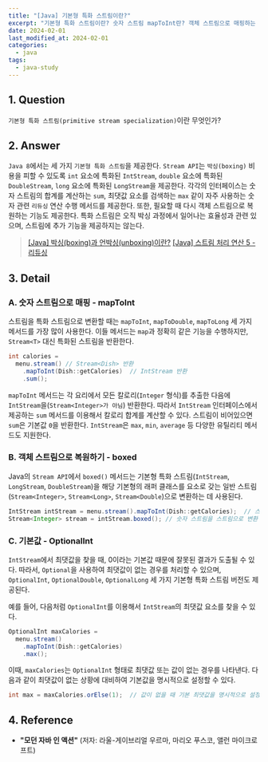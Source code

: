 ```yaml
---
title: "[Java] 기본형 특화 스트림이란?"
excerpt: "기본형 특화 스트림이란? 숫자 스트림 mapToInt란? 객체 스트림으로 매핑하는 boxed란? 기본값 문제를 해결하기 위한 OptionalInt란?"
date: 2024-02-01
last_modified_at: 2024-02-01
categories:
  - java
tags:
  - java-study
---
```


## 1. Question

`기본형 특화 스트림(primitive stream specialization)`이란 무엇인가?

## 2. Answer

`Java 8`에서는 세 가지 `기본형 특화 스트림`을 제공한다. `Stream API`는 `박싱(boxing)` 비용을 피할 수 있도록 `int` 요소에 특화된 `IntStream`, `double` 요소에 특화된 `DoubleStream`, `long` 요소에 특화된 `LongStream`을 제공한다. 각각의 인터페이스는 숫자 스트림의 합계를 계산하는 `sum`, 최댓값 요소를 검색하는 `max` 같이 자주 사용하는 숫자 관련 `리듀싱` 연산 수행 메서드를 제공한다. 또한, 필요할 때 다시 객체 스트림으로 복원하는 기능도 제공한다. 특화 스트림은 오직 박싱 과정에서 일어나는 효율성과 관련 있으며, 스트림에 추가 기능을 제공하지는 않는다.

> [[Java] 박싱(boxing)과 언박싱(unboxing)이란?](https://burningfalls.github.io/java/what-is-boxing-and-unboxing/)
> [[Java] 스트림 처리 연산 5 - 리듀싱](https://burningfalls.github.io/java/stream-operation-5-reducing/)

## 3. Detail

### A. 숫자 스트림으로 매핑 - mapToInt

스트림을 특화 스트림으로 변환할 때는 `mapToInt`, `mapToDouble`, `mapToLong` 세 가지 메서드를 가장 많이 사용한다. 이들 메서드는 `map`과 정확히 같은 기능을 수행하지만, `Stream<T>` 대신 특화된 스트림을 반환한다.

```java
int calories = 
  menu.stream() // Stream<Dish> 반환
    .mapToInt(Dish::getCalories)  // IntStream 반환
    .sum();
```

`mapToInt` 메서드는 각 요리에서 모든 칼로리(`Integer` 형식)를 추출한 다음에 `IntStream`을(`Stream<Integer>가 아님`) 반환한다. 따라서 `IntStream` 인터페이스에서 제공하는 `sum` 메서드를 이용해서 칼로리 합계를 계산할 수 있다. 스트림이 비어있으면 `sum`은 기본값 `0`을 반환한다. `IntStream`은 `max`, `min`, `average` 등 다양한 유틸리티 메서드도 지원한다.

### B. 객체 스트림으로 복원하기 - boxed

Java의 `Stream API`에서 `boxed()` 메서드는 기본형 특화 스트림(`IntStream`, `LongStream`, `DoubleStream`)을 해당 기본형의 래퍼 클래스를 요소로 갖는 일반 스트림(`Stream<Integer>`, `Stream<Long>`, `Stream<Double`)으로 변환하는 데 사용된다.

```java
IntStream intStream = menu.stream().mapToInt(Dish::getCalories);  // 스트림을 숫자 스트림으로 변환
Stream<Integer> stream = intStream.boxed(); // 숫자 스트림을 스트림으로 변환
```

### C. 기본값 - OptionalInt

`IntStream`에서 최댓값을 찾을 때, 0이라는 기본값 때문에 잘못된 결과가 도출될 수 있다. 따라서, `Optional`을 사용하여 최댓값이 없는 경우를 처리할 수 있으며, `OptionalInt`, `OptionalDouble`, `OptionalLong` 세 가지 기본형 특화 스트림 버전도 제공된다.

예를 들어, 다음처럼 `OptionalInt`를 이용해서 `IntStream`의 최댓값 요소를 찾을 수 있다.

```java
OptionalInt maxCalories =
  menu.stream()
    .mapToInt(Dish::getCalories)
    .max();
```

이때, `maxCalories`는 `OptionalInt` 형태로 최댓값 또는 값이 없는 경우를 나타낸다. 다음과 같이 최댓값이 없는 상황에 대비하여 기본값을 명시적으로 설정할 수 있다.

```java
int max = maxCalories.orElse(1);  // 값이 없을 때 기본 최댓값을 명시적으로 설정
```

## 4. Reference

* **"모던 자바 인 액션"** (저자: 라울-게이브리얼 우르마, 마리오 푸스코, 앨런 마이크로프트)